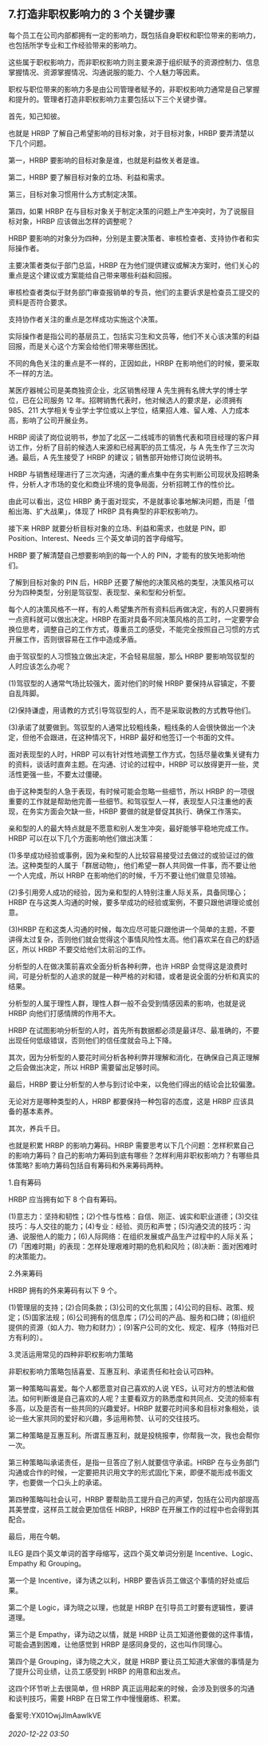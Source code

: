 ## 7.打造非职权影响力的 3 个关键步骤
每个员工在公司内部都拥有一定的影响力，既包括自身职权和职位带来的影响力，也包括所学专业和工作经验带来的影响力。


这些属于职权影响力，而非职权影响力则主要来源于组织赋予的资源控制力、信息掌握情况、资源掌握情况、沟通说服的能力、个人魅力等因素。 


职权与职位带来的影响力多是由公司管理者赋予的，非职权影响力通常是自己掌握和提升的。管理者打造非职权影响力主要包括以下三个关键步骤。


首先，知己知彼。


也就是 HRBP 了解自己希望影响的目标对象，对于目标对象，HRBP 要弄清楚以下几个问题。 


第一，HRBP 要影响的目标对象是谁，也就是利益攸关者是谁。 


第二，HRBP 要了解目标对象的立场、利益和需求。


第三，目标对象习惯用什么方式制定决策。


第四，如果 HRBP 在与目标对象关于制定决策的问题上产生冲突时，为了说服目标对象，HRBP 应该做出怎样的调整呢？


HRBP 要影响的对象分为四种，分别是主要决策者、审核检查者、支持协作者和实际操作者。


主要决策者类似于部门总监，HRBP 在为他们提供建议或解决方案时，他们关心的重点是这个建议或方案能给自己带来哪些利益和回报。 


审核检查者类似于财务部门审查报销单的专员，他们的主要诉求是检查员工提交的资料是否符合要求。


支持协作者关注的重点是怎样成功实施这个决策。


实际操作者是指公司的基层员工，包括实习生和文员等，他们不关心该决策的利益回报，而是关心这个方案会给他们带来哪些困扰。


不同的角色关注的重点是不一样的，正因如此，HRBP 在影响他们的时候，要采取不一样的方法。 


某医疗器械公司是美商独资企业，北区销售经理 A 先生拥有名牌大学的博士学位，已在公司服务 12 年。招聘销售代表时，他对候选人的要求是，必须拥有 985、211 大学相关专业学士学位或以上学位，结果招人难、留人难、人力成本高，影响了公司开展业务。 


HRBP 阅读了岗位说明书，参加了北区一二线城市的销售代表和项目经理的客户拜访工作，分析了目前的候选人来源和已经离职的员工情况，与 A 先生作了三次沟通。最后，A 先生接受了 HRBP 的建议；销售部开始修订岗位说明书。 


HRBP 与销售经理进行了三次沟通，沟通的重点集中在务实判断公司现状及招聘条件，分析人才市场的变化和商业环境的竞争局面，分析招聘工作的性价比。


由此可以看出，这位 HRBP 勇于面对现实，不是就事论事地解决问题，而是「借船出海、扩大战果」，体现了 HRBP 具有典型的非职权影响力。


接下来 HRBP 就要分析目标对象的立场、利益和需求，也就是 PIN，即 Position、Interest、Needs 三个英文单词的首字母缩写。


HRBP 要了解清楚自己想要影响到的每一个人的 PIN，才能有的放矢地影响他们。 


了解到目标对象的 PIN 后，HRBP 还要了解他的决策风格的类型，决策风格可以分为四种类型，分别是驾驭型、表现型、亲和型和分析型。


每个人的决策风格不一样，有的人希望集齐所有资料后再做决定，有的人只要拥有一点资料就可以做出决定。HRBP 在面对具备不同决策风格的员工时，一定要学会换位思考，调整自己的工作方式，尊重员工的感受，不能完全按照自己习惯的方式开展工作，否则很容易在工作中造成矛盾。


由于驾驭型的人习惯独立做出决定，不会轻易屈服，那么 HRBP 要影响驾驭型的人时应该怎么办呢？


(1)驾驭型的人通常气场比较强大，面对他们的时候 HRBP 要保持从容镇定，不要自乱阵脚。


(2)保持谦虚，用请教的方式引导驾驭型的人，而不是采取说教的方式教导他们。


(3)承诺了就要做到。驾驭型的人通常比较粗线条，粗线条的人会很快做出一个决定，但他不会跟进，在这种情况下，HRBP 最好和他签订一个书面的文件。 


面对表现型的人时，HRBP 可以有针对性地调整工作方式，包括尽量收集关键有力的资料，谈话时直奔主题。在沟通、讨论的过程中，HRBP 可以放得更开一些，灵活性更强一些，不要太过僵硬。


由于这种类型的人急于表现，有时候可能会忽略一些细节，所以 HRBP 的一项很重要的工作就是帮助他完善一些细节。和驾驭型人一样，表现型人只注重他的表现，在务实方面会欠缺一些，HRBP 要做的就是督促其执行、确保工作落实。 


亲和型的人的最大特点就是不愿意和别人发生冲突，最好能够平稳地完成工作。HRBP 可以在以下几个方面影响他们做出决策：


(1)多举成功经验或事例，因为亲和型的人比较容易接受过去做过的或验证过的做法。这种类型的人属于「群居动物」，他们希望一群人共同做一件事，而不要让他一个人完成，所以 HRBP 在影响他们的时候，千万不要让他们做意见领袖。


(2)多引用旁人成功的经验，因为亲和型的人特别注重人际关系，具备同理心；HRBP 在与这类人沟通的时候，要多举成功的经验或案例，不要只跟他讲理论或创意。


(3)HRBP 在和这类人沟通的时候，每次应尽可能只跟他讲一个简单的主题，不要讲得太过复杂，否则他们就会觉得这个事情风险性太高。他们喜欢呆在自己的舒适区，所以 HRBP 不要交给他们太前沿的工作。 


分析型的人在做决策前喜欢全面分析各种利弊，也许 HRBP 会觉得这是浪费时间，可是分析型的人追求的就是一种严格的对和错，或者是说全面的分析和真实的结果。


分析型的人属于理性人群，理性人群一般不会受到情感因素的影响，也就是说 HRBP 向他们打感情牌的作用不大。


HRBP 在试图影响分析型的人时，首先所有数据都必须是最详尽、最准确的，不要出现任何低级错误，否则他们的信任度就会马上下降。


其次，因为分析型的人要花时间分析各种利弊并理解和消化，在确保自己真正理解之后会做出决定，所以 HRBP 需要留出足够时间。


最后，HRBP 要让分析型的人参与到讨论中来，以免他们得出的结论会比较偏激。


无论对方是哪种类型的人，HRBP 都要保持一种包容的态度，这是 HRBP 应该具备的基本素养。 


其次，养兵千日。


也就是积累 HRBP 的影响力筹码。HRBP 需要思考以下几个问题：怎样积累自己的影响力筹码？自己的影响力筹码到底有哪些？怎样利用非职权影响力？有哪些具体策略? 影响力筹码包括自有筹码和外来筹码两种。 


1.自有筹码 


HRBP 应当拥有如下 8 个自有筹码。


(1)意志力：坚持和韧性；(2)个性与性格：自信、刚正、诚实和职业道德；(3)交往技巧：与人交往的能力；(4)专业：经验、资历和声誉；(5)沟通交流的技巧：沟通、说服他人的能力；(6)人际网络：在组织发展或产品生产过程中的人际关系；(7)「困难时期」的表现：怎样处理艰难时期的危机和风险；(8)决断：面对困难时的决策能力。 


2.外来筹码 


HRBP 拥有的外来筹码有以下 9 个。


(1)管理层的支持；(2)合同条款；(3)公司的文化氛围；(4)公司的目标、政策、规定；(5)国家法规；(6)公司拥有的信息库；(7)公司的产品、服务和口碑；(8)组织提供的资源（如人力、物力和财力）；(9)客户公司的文化、规定、程序（特指对已方有利的）。 


3.灵活运用常见的四种非职权影响力策略 


非职权影响力策略包括喜爱、互惠互利、承诺责任和社会认可四种。 


第一种策略叫喜爱。每个人都愿意对自己喜欢的人说 YES，认可对方的想法和做法。如何判断谁是自己喜欢的人呢？主要看双方的熟悉度和共同点、交流的频率有多高，以及是否有一些共同的兴趣爱好。HRBP 就要花时间多和目标对象相处，谈论一些大家共同的爱好和兴趣，多运用称赞、认可的交往技巧。 


第二种策略是互惠互利。所谓互惠互利，就是投桃报李，你帮我一次，我也会帮你一次。 


第三种策略叫承诺责任，是指一旦答应了别人就要信守承诺。HRBP 在与业务部门沟通或合作的时候，一定要把共识用文字的形式固化下来，即便不能形成书面文字，也要做一个口头上的承诺。 


第四种策略叫社会认可，HRBP 要帮助员工提升自己的声望，包括在公司内部提高其美誉度，这样员工就会更加信任 HRBP，HRBP 在开展工作的过程中也会得到其配合。


最后，用在今朝。


ILEG 是四个英文单词的首字母缩写，这四个英文单词分别是 Incentive、Logic、Empathy 和 Grouping。 


第一个是 Incentive，译为诱之以利，HRBP 要告诉员工做这个事情的好处或后果。 


第二个是 Logic，译为晓之以理，也就是 HRBP 在引导员工时要有逻辑性，要讲道理。 


第三个是 Empathy，译为动之以情，就是 HRBP 让员工知道他要做的这件事情，可能会遇到困难，让他感觉到 HRBP 是感同身受的，这也叫作同理心。 


第四个是 Grouping，译为晓之大义，就是 HRBP 要让员工知道大家做的事情是为了提升公司业绩，让员工感受到 HRBP 的用意和出发点。 


这四个环节听上去很简单，但 HRBP 真正运用起来的时候，会涉及到很多的沟通和谈判技巧，需要 HRBP 在日常工作中慢慢磨练、积累。 


备案号:YX01OwjJlmAawlkVE


###### 2020-12-22 03:50
